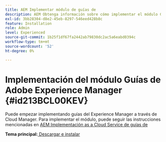 ```yaml
---
title: AEM Implementar módulo de guías de
description: AEM Obtenga información sobre cómo implementar el módulo Guías de
exl-id: 3bb28304-d8e2-45eb-8297-546eed428b8c
feature: Installation
role: Admin
level: Experienced
source-git-commit: 1b25f1df67fa2442ab79830dc2ac5a6eabd0394c
workflow-type: tm+mt
source-wordcount: '52'
ht-degree: 0%

---
```


# Implementación del módulo Guías de Adobe Experience Manager {#id213BCL00KEV}

Puede empezar implementando guías del Experience Manager a través de Cloud Manager. Para implementar el módulo, puede seguir las instrucciones mencionadas en [AEM Implementación as a Cloud Service de guías de](../release-info/deploy-xml-on-aemaacs.md)



**Tema principal:**[ Descargar e instalar](download-install.md)

